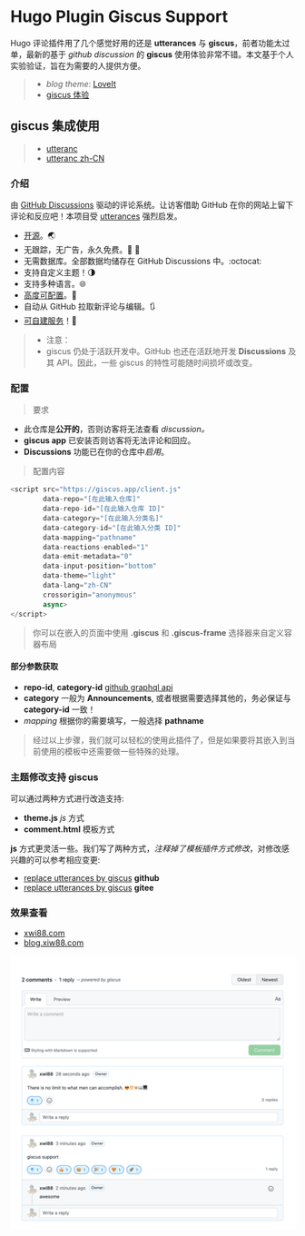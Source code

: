 # Hugo Plugin Giscus Support


Hugo 评论插件用了几个感觉好用的还是 **utterances** 与 **giscus**，前者功能太过单，最新的基于 *github discussion* 的 **giscus** 使用体验非常不错。本文基于个人实验验证，旨在为需要的人提供方便。

<!--more-->

>- *blog theme*: [LoveIt](https://github.com/xwi88/LoveIt.git)
>- [giscus 体验](blog.xwi88.com)

## giscus 集成使用

>- [utteranc](https://giscus.app)
>- [utteranc zh-CN](https://giscus.app/zh-CN)

### 介绍

由 [GitHub Discussions](https://docs.github.com/en/discussions) 驱动的评论系统。让访客借助 GitHub 在你的网站上留下评论和反应吧！本项目受 [utterances](https://github.com/utterance/utterances) 强烈启发。

- [开源](https://github.com/giscus/giscus)。🌏
- 无跟踪，无广告，永久免费。📡 🚫
- 无需数据库。全部数据均储存在 GitHub Discussions 中。:octocat:
- 支持自定义主题！🌗
- 支持多种语言。🌐
- [高度可配置](https://github.com/giscus/giscus/blob/main/ADVANCED-USAGE.md)。🔧
- 自动从 GitHub 拉取新评论与编辑。🔃
- [可自建服务](https://github.com/giscus/giscus/blob/main/SELF-HOSTING.md)！🤳

>- 注意：
>- giscus 仍处于活跃开发中。GitHub 也还在活跃地开发 **Discussions** 及其 API。因此，一些 giscus 的特性可能随时间损坏或改变。

### 配置

>要求

- 此仓库是**公开的**，否则访客将无法查看 *discussion。*
- **giscus app** 已安装否则访客将无法评论和回应。
- **Discussions** 功能已在你的仓库中*启用*。

>配置内容

```js
<script src="https://giscus.app/client.js"
        data-repo="[在此输入仓库]"
        data-repo-id="[在此输入仓库 ID]"
        data-category="[在此输入分类名]"
        data-category-id="[在此输入分类 ID]"
        data-mapping="pathname"
        data-reactions-enabled="1"
        data-emit-metadata="0"
        data-input-position="bottom"
        data-theme="light"
        data-lang="zh-CN"
        crossorigin="anonymous"
        async>
</script>
```

>你可以在嵌入的页面中使用 **.giscus** 和 **.giscus-frame** 选择器来自定义容器布局

#### 部分参数获取

- **repo-id**, **category-id** [github graphql api](https://docs.github.com/en/graphql/overview/explorer)
- **category** 一般为 **Announcements**, 或者根据需要选择其他的，务必保证与 **category-id** 一致！
- *mapping* 根据你的需要填写，一般选择 **pathname**

>经过以上步骤，我们就可以轻松的使用此插件了，但是如果要将其嵌入到当前使用的模板中还需要做一些特殊的处理。

### 主题修改支持 **giscus**

可以通过两种方式进行改造支持:

- **theme.js** *js* 方式
- **comment.html** 模板方式

**js** 方式更灵活一些。我们写了两种方式，*注释掉了模板插件方式修改*，对修改感兴趣的可以参考相应变更:

- [replace utterances by giscus](https://github.com/xwi88/xwi88.github.io.source/commit/5fa8d4181406cfbfc440df979145ff18c29ca40c) **github**
- [replace utterances by giscus](https://gitee.com/xwi88/xwi88/commit/5fa8d4181406cfbfc440df979145ff18c29ca40c) **gitee**

### 效果查看

- [xwi88.com](https://xwi88.com/)
- [blog.xiw88.com](https://blog.xwi88.com/)

![hugo_giscus_demo](/images/screen_img/hugo_giscus_demo.png)

